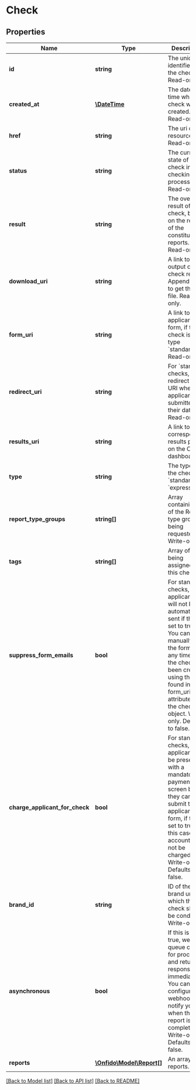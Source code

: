 # Check

## Properties
Name | Type | Description | Notes
------------ | ------------- | ------------- | -------------
**id** | **string** | The unique identifier for the check. Read-only. | [optional] 
**created_at** | [**\DateTime**](\DateTime.md) | The date and time when this check was created. Read-only. | [optional] 
**href** | **string** | The uri of this resource. Read-only. | [optional] 
**status** | **string** | The current state of the check in the checking process. Read-only. | [optional] 
**result** | **string** | The overall result of the check, based on the results of the constituent reports. Read-only. | [optional] 
**download_uri** | **string** | A link to a PDF output of the check results. Append &#x60;.pdf&#x60; to get the pdf file. Read-only. | [optional] 
**form_uri** | **string** | A link to the applicant form, if the check is of type &#x60;standard&#x60;. Read-only. | [optional] 
**redirect_uri** | **string** | For &#x60;standard&#x60; checks, redirect to this URI when the applicant has submitted their data. Read-only. | [optional] 
**results_uri** | **string** | A link to the corresponding results page on the Onfido dashboard. | [optional] 
**type** | **string** | The type of the check, &#x60;standard&#x60; or &#x60;express&#x60;. | 
**report_type_groups** | **string[]** | Array containing ids of the Report type groups being requested for. Write-only. | [optional] 
**tags** | **string[]** | Array of tags being assigned to this check. | [optional] 
**suppress_form_emails** | **bool** | For standard checks, applicant form will not be automatically sent if this is set to true. You can manually send the form at any time after the check has been created, using the link found in the form_uri attribute of the check object. Write-only. Defaults to false. | [optional] 
**charge_applicant_for_check** | **bool** | For standard checks, applicants will be presented with a mandatory payment screen before they can submit the applicant form, if this is set to true. In this case, your account will not be charged. Write-only. Defaults to false. | [optional] 
**brand_id** | **string** | ID of the brand under which the check should be conducted. Write-only. | [optional] 
**asynchronous** | **bool** | If this is set to true, we will queue checks for processing and return a response immediately. You can configure webhooks to notify you when the report is complete. Write-only. Defaults to false. | [optional] 
**reports** | [**\Onfido\Model\Report[]**](Report.md) | An array of reports. | [optional] 

[[Back to Model list]](../README.md#documentation-for-models) [[Back to API list]](../README.md#documentation-for-api-endpoints) [[Back to README]](../README.md)


